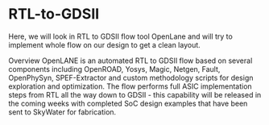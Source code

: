 # RTL-to-GDSII
Here, we will look in RTL to GDSII flow tool OpenLane and will try to implement whole flow on our design to get a clean layout. 

Overview
OpenLANE is an automated RTL to GDSII flow based on several components including OpenROAD, Yosys, Magic, Netgen, Fault, OpenPhySyn, SPEF-Extractor and custom methodology scripts for design exploration and optimization. The flow performs full ASIC implementation steps from RTL all the way down to GDSII - this capability will be released in the coming weeks with completed SoC design examples that have been sent to SkyWater for fabrication.


